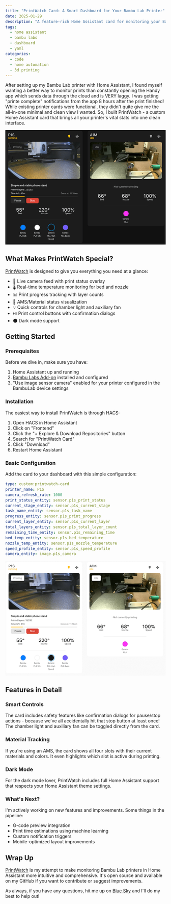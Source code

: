 ```yaml
---
title: "PrintWatch Card: A Smart Dashboard for Your Bambu Lab Printer"
date: 2025-01-29
description: "A feature-rich Home Assistant card for monitoring your Bambu Lab printer with real-time updates, temperature monitoring, and material tracking"
tags:
  - home assistant
  - bambu labs
  - dashboard
  - yaml
categories:
  - code
  - home automation
  - 3d printing
---
```


After setting up my Bambu Lab printer with Home Assistant, I found myself wanting a better way to monitor prints than constantly opening the Handy app which sends data through the cloud and is VERY laggy. I was getting "printe complete" notifications from the app 8 hours after the print finished! While existing printer cards were functional, they didn't quite give me the all-in-one minimal and clean view I wanted. So, I built PrintWatch - a custom Home Assistant card that brings all your printer's vital stats into one clean interface.

![PrintWatch Card Screenshot](../images/dark-mode-min.png)

## What Makes PrintWatch Special?

[PrintWatch](https://github.com/drkpxl/printwatch-card) is designed to give you everything you need at a glance:

- 🎥 Live camera feed with print status overlay
- 🌡️ Real-time temperature monitoring for bed and nozzle
- 📊 Print progress tracking with layer counts
- 🎨 AMS/Material status visualization
- 💡 Quick controls for chamber light and auxiliary fan
- ⏯️ Print control buttons with confirmation dialogs
- 🌑 Dark mode support

## Getting Started

### Prerequisites

Before we dive in, make sure you have:

1. Home Assistant up and running
2. [Bambu Labs Add-on](https://github.com/greghesp/ha-bambulab) installed and configured
3. "Use image sensor camera" enabled for your printer configured in the BambuLab device settings

### Installation

The easiest way to install PrintWatch is through HACS:

1. Open HACS in Home Assistant
2. Click on "Frontend"
3. Click the "+ Explore & Download Repositories" button
4. Search for "PrintWatch Card"
5. Click "Download"
6. Restart Home Assistant

### Basic Configuration

Add the card to your dashboard with this simple configuration:

```yaml
type: custom:printwatch-card
printer_name: P1S
camera_refresh_rate: 1000
print_status_entity: sensor.p1s_print_status
current_stage_entity: sensor.p1s_current_stage
task_name_entity: sensor.p1s_task_name
progress_entity: sensor.p1s_print_progress
current_layer_entity: sensor.p1s_current_layer
total_layers_entity: sensor.p1s_total_layer_count
remaining_time_entity: sensor.p1s_remaining_time
bed_temp_entity: sensor.p1s_bed_temperature
nozzle_temp_entity: sensor.p1s_nozzle_temperature
speed_profile_entity: sensor.p1s_speed_profile
camera_entity: image.p1s_camera
```

![PrintWatch Card Screenshot](../images/light-mode-min.png)

## Features in Detail

### Smart Controls

The card includes safety features like confirmation dialogs for pause/stop actions - because we've all accidentally hit that stop button at least once! The chamber light and auxiliary fan can be toggled directly from the card.

### Material Tracking

If you're using an AMS, the card shows all four slots with their current materials and colors. It even highlights which slot is active during printing.

### Dark Mode

For the dark mode lover, PrintWatch includes full Home Assistant support that respects your Home Assistant theme settings.

### What's Next?

I'm actively working on new features and improvements. Some things in the pipeline:

- G-code preview integration
- Print time estimations using machine learning
- Custom notification triggers
- Mobile-optimized layout improvements

## Wrap Up

[PrintWatch](https://github.com/drkpxl/printwatch-card) is my attempt to make monitoring Bambu Lab printers in Home Assistant more intuitive and comprehensive. It's open source and available on my GitHub if you want to contribute or suggest improvements.

As always, if you have any questions, hit me up on [Blue Sky](https://bsky.app/profile/drkpxl.com) and I'll do my best to help out!
